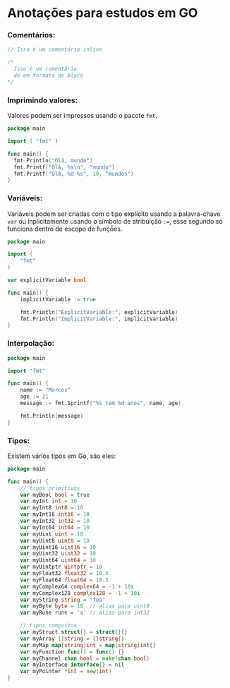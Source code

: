 # Anotações para estudos em GO

### Comentários:

```go
// Isso é um comentário inline

/*
  Isso é um comentário
  de em formato de bloco
*/
```

### Imprimindo valores:

Valores podem ser impressos usando o pacote `fmt`.

```go
package main

import ( "fmt" )

func main() {
  fmt.Println("Olá, mundo")
  fmt.Printf("Olá, %s\n", "mundo")
  fmt.Printf("Olá, %d %s", 10, "mundos")
}
```

### Variáveis:

Variáveis podem ser criadas com o tipo explícito usando a palavra-chave `var` ou inplicitamente
usando o símbolo de atribuição `:=`, esse segundo só funciona dentro de escopo de funçṍes.

```go
package main

import (
	"fmt"
)

var explicitVariable bool

func main() {
	implicitVariable := true

	fmt.Println("ExplicitVariable:", explicitVariable)
	fmt.Println("ImplicitVariable:", implicitVariable)
}
```

### Interpolação:

```go
package main

import "fmt"

func main() {
	name := "Marcos"
	age := 21
	message := fmt.Sprintf("%s tem %d anos", name, age)

	fmt.Println(message)
}
```

### Tipos:

Existem vários tipos em Go, são eles:

```go
package main

func main() {
	// tipos primitivos
	var myBool bool = true
	var myInt int = 10
	var myInt8 int8 = 10
	var myInt16 int16 = 10
	var myInt32 int32 = 10
	var myInt64 int64 = 10
	var myUint uint = 10
	var myUint8 uint8 = 10
	var myUint16 uint16 = 10
	var myUint32 uint32 = 10
	var myUint64 uint64 = 10
	var myUintptr uintptr = 10
	var myFloat32 float32 = 10.5
	var myFloat64 float64 = 10.5
	var myComplex64 complex64 = -1 + 10i
	var myComplex128 complex128 = -1 + 10i
	var myString string = "foo"
	var myByte byte = 10  // alias para uint8
	var myRune rune = 'a' // alias para int32

	// tipos compostos
	var myStruct struct{} = struct{}{}
	var myArray []string = []string{}
	var myMap map[string]int = map[string]int{}
	var myFunction func() = func() {}
	var myChannel chan bool = make(chan bool)
	var myInterface interface{} = nil
	var myPointer *int = new(int)
}
```
